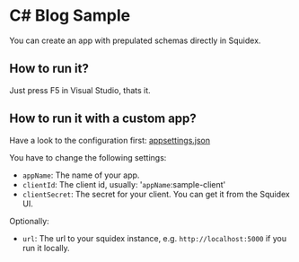 # C# Blog Sample

You can create an app with prepulated schemas directly in Squidex.

## How to run it?

Just press F5 in Visual Studio, thats it.

## How to run it with a custom app?

Have a look to the configuration first: [appsettings.json](Sample.Blog/appsettings.json)

You have to change the following settings:

* `appName`: The name of your app.
* `clientId`: The client id, usually: '`appName`:sample-client'
* `clientSecret`: The secret for your client. You can get it from the Squidex UI.

Optionally:

* `url`: The url to your squidex instance, e.g. `http://localhost:5000` if you run it locally.